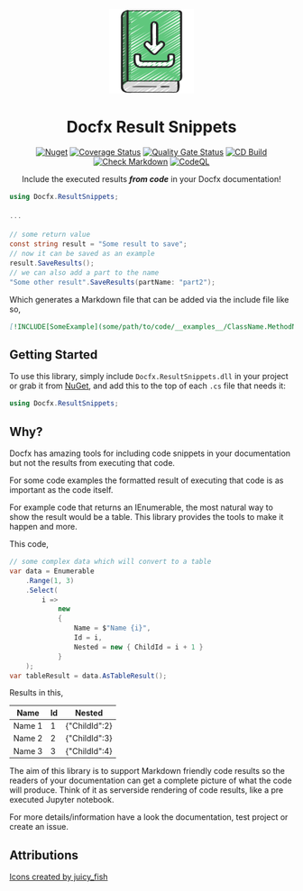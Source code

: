 ﻿<!-- markdownlint-disable MD033 MD041 -->
<div align="center">

<img src="downloadable-logo.png" alt="Docfx.ResultSnippets" width="150px"/>

# Docfx Result Snippets

[![Nuget](https://img.shields.io/nuget/v/docfx.result-snippets)](https://www.nuget.org/packages/docfx.result-snippets/)
[![Coverage Status](https://coveralls.io/repos/github/bmazzarol/docfx.result-snippets/badge.svg?branch=main)](https://coveralls.io/github/bmazzarol/docfx.result-snippets?branch=main)
[![Quality Gate Status](https://sonarcloud.io/api/project_badges/measure?project=bmazzarol_docfx.result-snippets&metric=alert_status)](https://sonarcloud.io/summary/new_code?id=bmazzarol_docfx.result-snippets)
[![CD Build](https://github.com/bmazzarol/docfx.result-snippets/actions/workflows/cd-build.yml/badge.svg)](https://github.com/bmazzarol/docfx.result-snippets/actions/workflows/cd-build.yml)
[![Check Markdown](https://github.com/bmazzarol/docfx.result-snippets/actions/workflows/check-markdown.yml/badge.svg)](https://github.com/bmazzarol/docfx.result-snippets/actions/workflows/check-markdown.yml)
[![CodeQL](https://github.com/bmazzarol/docfx.result-snippets/actions/workflows/codeql.yml/badge.svg)](https://github.com/bmazzarol/docfx.result-snippets/actions/workflows/codeql.yml)

Include the executed results **_from code_** in your Docfx documentation!

</div>

```c#
using Docfx.ResultSnippets;

...

// some return value
const string result = "Some result to save";
// now it can be saved as an example
result.SaveResults();
// we can also add a part to the name
"Some other result".SaveResults(partName: "part2");

```

Which generates a Markdown file that can be added via the include file like so,

```markdown
[!INCLUDE[SomeExample](some/path/to/code/__examples__/ClassName.MethodName.{Optional-PartName}.md)]
```

## Getting Started

To use this library, simply include `Docfx.ResultSnippets.dll` in your project
or grab it from [NuGet](https://www.nuget.org/packages/Docfx.ResultSnippets/),
and add this to the top of each `.cs` file that needs it:

```C#
using Docfx.ResultSnippets;
```

## Why?

Docfx has amazing tools for including code snippets in your documentation but
not the results from executing that code.

For some code examples the formatted result of executing that code is as
important as the code itself.

For example code that returns an IEnumerable, the most natural way to show the
result would be a table. This library provides the tools to make it happen and
more.

This code,

```csharp
// some complex data which will convert to a table
var data = Enumerable
    .Range(1, 3)
    .Select(
        i =>
            new
            {
                Name = $"Name {i}",
                Id = i,
                Nested = new { ChildId = i + 1 }
            }
    );
var tableResult = data.AsTableResult();
```

Results in this,

| Name   | Id | Nested        |
|--------|----|---------------|
| Name 1 | 1  | {"ChildId":2} |
| Name 2 | 2  | {"ChildId":3} |
| Name 3 | 3  | {"ChildId":4} |

The aim of this library is to support Markdown friendly code results so
the readers of your documentation can get a complete picture of
what the code will produce. Think of it as serverside rendering of code results,
like a pre executed Jupyter notebook.

For more details/information have a look the documentation, test project or
create an issue.

## Attributions

[Icons created by juicy_fish](https://www.flaticon.com/free-icons)
